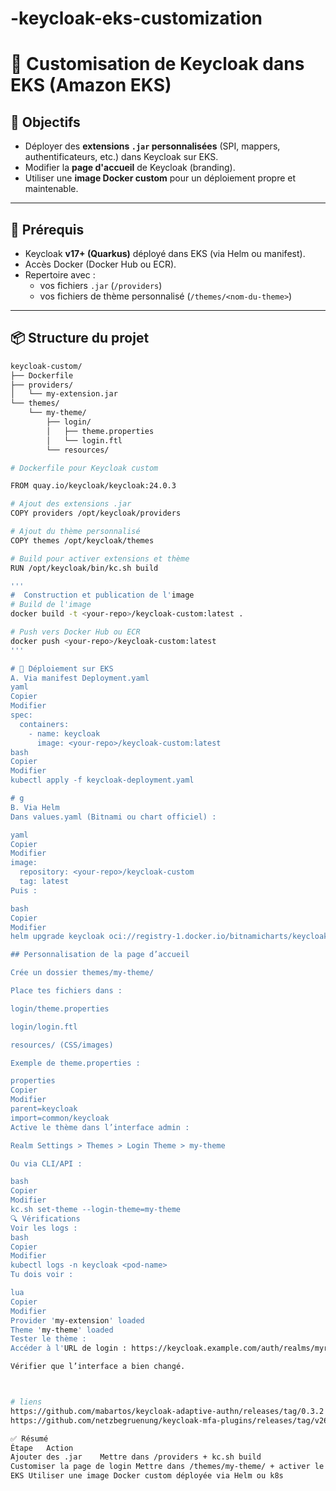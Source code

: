 # -keycloak-eks-customization
# 🚀 Customisation de Keycloak dans EKS (Amazon EKS)

## 🧩 Objectifs

- Déployer des **extensions `.jar` personnalisées** (SPI, mappers, authentificateurs, etc.) dans Keycloak sur EKS.
- Modifier la **page d'accueil** de Keycloak (branding).
- Utiliser une **image Docker custom** pour un déploiement propre et maintenable.

---

## 🧱 Prérequis

- Keycloak **v17+ (Quarkus)** déployé dans EKS (via Helm ou manifest).
- Accès Docker (Docker Hub ou ECR).
- Repertoire avec :
  - vos fichiers `.jar` (`/providers`)
  - vos fichiers de thème personnalisé (`/themes/<nom-du-theme>`)

---

## 📦 Structure du projet

```bash
keycloak-custom/
├── Dockerfile
├── providers/
│   └── my-extension.jar
└── themes/
    └── my-theme/
        ├── login/
        │   ├── theme.properties
        │   └── login.ftl
        └── resources/

# Dockerfile pour Keycloak custom

FROM quay.io/keycloak/keycloak:24.0.3

# Ajout des extensions .jar
COPY providers /opt/keycloak/providers

# Ajout du thème personnalisé
COPY themes /opt/keycloak/themes

# Build pour activer extensions et thème
RUN /opt/keycloak/bin/kc.sh build

'''
#  Construction et publication de l'image
# Build de l'image
docker build -t <your-repo>/keycloak-custom:latest .

# Push vers Docker Hub ou ECR
docker push <your-repo>/keycloak-custom:latest
'''

# 🚀 Déploiement sur EKS
A. Via manifest Deployment.yaml
yaml
Copier
Modifier
spec:
  containers:
    - name: keycloak
      image: <your-repo>/keycloak-custom:latest
bash
Copier
Modifier
kubectl apply -f keycloak-deployment.yaml

# g
B. Via Helm
Dans values.yaml (Bitnami ou chart officiel) :

yaml
Copier
Modifier
image:
  repository: <your-repo>/keycloak-custom
  tag: latest
Puis :

bash
Copier
Modifier
helm upgrade keycloak oci://registry-1.docker.io/bitnamicharts/keycloak -f values.yaml

## Personnalisation de la page d’accueil

Crée un dossier themes/my-theme/

Place tes fichiers dans :

login/theme.properties

login/login.ftl

resources/ (CSS/images)

Exemple de theme.properties :

properties
Copier
Modifier
parent=keycloak
import=common/keycloak
Active le thème dans l’interface admin :

Realm Settings > Themes > Login Theme > my-theme

Ou via CLI/API :

bash
Copier
Modifier
kc.sh set-theme --login-theme=my-theme
🔍 Vérifications
Voir les logs :
bash
Copier
Modifier
kubectl logs -n keycloak <pod-name>
Tu dois voir :

lua
Copier
Modifier
Provider 'my-extension' loaded
Theme 'my-theme' loaded
Tester le thème :
Accéder à l'URL de login : https://keycloak.example.com/auth/realms/myrealm/account

Vérifier que l’interface a bien changé.



# liens
https://github.com/mabartos/keycloak-adaptive-authn/releases/tag/0.3.2
https://github.com/netzbegruenung/keycloak-mfa-plugins/releases/tag/v26.1.6

✅ Résumé
Étape	Action
Ajouter des .jar	Mettre dans /providers + kc.sh build
Customiser la page de login	Mettre dans /themes/my-theme/ + activer le thème
EKS	Utiliser une image Docker custom déployée via Helm ou k8s
